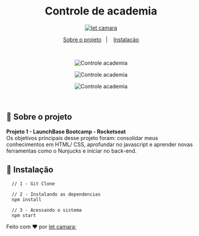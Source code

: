 <h1 align="center">
  Controle de academia
</h1>


<p align="center">
  <a href="https://www.linkedin.com/in/letcamara">
    <img align="center" src="https://img.shields.io/badge/feito%20por-let%20camara;-blue" alt="let camara" border="0">
  </a>
</p>

<p align="center">
  <a href="#rocket-sobre-o-projeto">Sobre o projeto</a>&nbsp;&nbsp;&nbsp;|&nbsp;&nbsp;&nbsp;
  <a href="#runner-instalação">Instalação</a>
</p>

<br>
<p align="center">
  <img align="center" src="https://i.ibb.co/4pzYzJ9/img-gymmanager-3.png" alt="Controle academia" border="0">
</p>
<p align="center">
  <img align="center" src="https://i.ibb.co/9q3g1ZF/img-gymmanager-2.png" alt="Controle academia" border="0">
</p>
<p align="center">
  <img align="center" src="https://i.ibb.co/tb9KrcS/img-gymmanager-1.png" alt="Controle academia" border="0">
</p>
<br>


## :rocket: Sobre o projeto
**Projeto 1 - LaunchBase Bootcamp - Rocketseat** <br>
Os objetivos principais desse projeto foram: consolidar meus conhecimentos em HTML/ CSS, aprofundar no javascript e aprender novas ferramentas como o Nunjucks e iniciar no back-end.

## :runner: Instalação

```
  // 1 - Git Clone

  // 2 - Instalando as dependencias
  npm install

  // 3 - Acessando o sistema
  npm start

```

Feito com ♥ por [let camara;](https://www.linkedin.com/in/letcamara)
